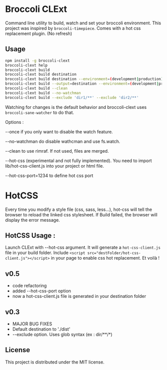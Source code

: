 # Broccoli CLExt

Command line utility to build, watch and set your broccoli environment. This project was inspired by `broccoli-timepiece`. Comes with a hot css replacement plugin. (No refresh)

## Usage

```bash
npm install -g broccoli-clext
broccoli-clext help
broccoli-clext build
broccoli-clext build destination
broccoli-clext build destination --environment=(development|production)
broccoli-clext build --output=destination --environment=(development|production) --once
broccoli-clext build --clean
broccoli-clext build --no-watchman
broccoli-clext build --exclude 'dir1/**' --exclude 'dir2/**'
```

Watching for changes is the default behavior and broccoli-clext uses `broccoli-sane-watcher` to do that.

Options :

--once if you only want to disable the watch feature.

--no-watchman do disable wathcman and use fs.watch.

--clean to use rimraf. If not used, files are merged.

--hot-css (experimental and not fully implemented). You need to import lib/hot-css-client.js into your project or html file.

--hot-css-port=1234 to define hot css port

HotCSS
======

Every time you modify a style file (css, sass, less...), hot-css will tell the browser to reload the linked css stylesheet. If Build failed, the browser will display the error message.

HotCSS Usage : 
-------------

Launch CLExt with --hot-css argument. It will generate a `hot-css-client.js` file in your build folder. 
Include `<script src="destFolder/hot-css-client.js"></script>` in your page to enable css hot replacement.
Et voilà !

v0.5
----
+ code refactoring
+ added --hot-css-port option
+ now a hot-css-client.js file is generated in your destination folder

v0.3
----

+ MAJOR BUG FIXES
+ Default destination to './dist'
+ --exclude option. Uses glob syntax (ex : dir/**/*)

## License

This project is distributed under the MIT license.